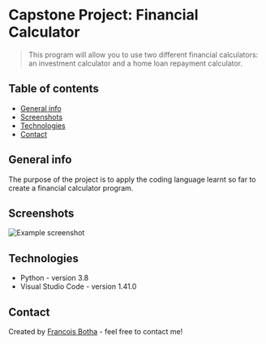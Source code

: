 # Capstone Project: Financial Calculator
> This program will allow you to use two different financial calculators: an investment calculator and a home loan repayment calculator.

## Table of contents
* [General info](#general-info)
* [Screenshots](#screenshots)
* [Technologies](#technologies)
* [Contact](#contact)

## General info
The purpose of the project is to apply the coding language learnt so far to create a financial calculator program.

## Screenshots
![Example screenshot](./img/screenshot.PNG)

## Technologies
* Python - version 3.8
* Visual Studio Code - version 1.41.0

## Contact
Created by [Francois Botha](https://github.com/francois-botha) - feel free to contact me!